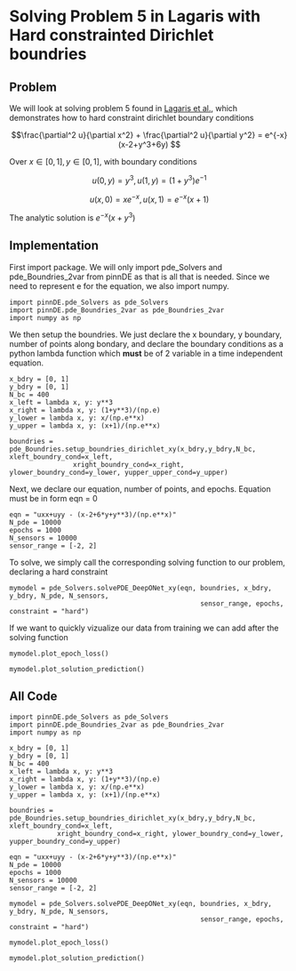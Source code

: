 # Solving Problem 5 in Lagaris with Hard constrainted Dirichlet boundries

## Problem
We will look at solving problem 5 found in [Lagaris et al.](https://arxiv.org/abs/physics/9705023), which demonstrates
how to hard constraint dirichlet boundary conditions

$$\frac{\partial^2 u}{\partial x^2} + \frac{\partial^2 u}{\partial y^2} = e^{-x}(x-2+y^3+6y) $$

Over $x\in[0,1], y\in[0,1]$, with boundary conditions

$$u(0, y) = y^3,  u(1, y) = (1+y^3)e^{-1} $$

$$u(x, 0) = xe^{-x}, u(x, 1) = e^{-x}(x+1)$$

The analytic solution is $e^{-x}(x + y^3)$

## Implementation

First import package. We will only import pde_Solvers and pde_Boundries_2var from pinnDE as that is all that is needed. Since we need to represent e for the equation, we also import numpy.

    import pinnDE.pde_Solvers as pde_Solvers
    import pinnDE.pde_Boundries_2var as pde_Boundries_2var
    import numpy as np

We then setup the boundries. We just declare the x boundary, y boundary, number of points along bondary, and declare the 
boundary conditions as a python lambda function which **must** be of 2 variable in a time independent equation.

    x_bdry = [0, 1]
    y_bdry = [0, 1]
    N_bc = 400
    x_left = lambda x, y: y**3
    x_right = lambda x, y: (1+y**3)/(np.e)
    y_lower = lambda x, y: x/(np.e**x)
    y_upper = lambda x, y: (x+1)/(np.e**x)

    boundries = pde_Boundries.setup_boundries_dirichlet_xy(x_bdry,y_bdry,N_bc, xleft_boundry_cond=x_left,
                    xright_boundry_cond=x_right, ylower_boundry_cond=y_lower, yupper_upper_cond=y_upper)

Next, we declare our equation, number of points, and epochs. Equation must be in form eqn = 0

    eqn = "uxx+uyy - (x-2+6*y+y**3)/(np.e**x)"
    N_pde = 10000
    epochs = 1000
    N_sensors = 10000
    sensor_range = [-2, 2]

To solve, we simply call the corresponding solving function to our problem, declaring a hard constraint

    mymodel = pde_Solvers.solvePDE_DeepONet_xy(eqn, boundries, x_bdry, y_bdry, N_pde, N_sensors,
                                                    sensor_range, epochs, constraint = "hard")

If we want to quickly vizualize our data from training we can add after the solving function

    mymodel.plot_epoch_loss()

    mymodel.plot_solution_prediction()

## All Code

    import pinnDE.pde_Solvers as pde_Solvers
    import pinnDE.pde_Boundries_2var as pde_Boundries_2var
    import numpy as np

    x_bdry = [0, 1]
    y_bdry = [0, 1]
    N_bc = 400
    x_left = lambda x, y: y**3
    x_right = lambda x, y: (1+y**3)/(np.e)
    y_lower = lambda x, y: x/(np.e**x)
    y_upper = lambda x, y: (x+1)/(np.e**x)

    boundries = pde_Boundries.setup_boundries_dirichlet_xy(x_bdry,y_bdry,N_bc, xleft_boundry_cond=x_left,
                xright_boundry_cond=x_right, ylower_boundry_cond=y_lower, yupper_boundry_cond=y_upper)

    eqn = "uxx+uyy - (x-2+6*y+y**3)/(np.e**x)"
    N_pde = 10000
    epochs = 1000
    N_sensors = 10000
    sensor_range = [-2, 2]

    mymodel = pde_Solvers.solvePDE_DeepONet_xy(eqn, boundries, x_bdry, y_bdry, N_pde, N_sensors,
                                                    sensor_range, epochs, constraint = "hard")

    mymodel.plot_epoch_loss()

    mymodel.plot_solution_prediction()